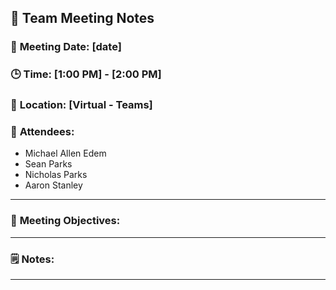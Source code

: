 ## 📝 **Team Meeting Notes**

### 📅 **Meeting Date**: [date]

### 🕒 **Time**: [1:00 PM] - [2:00 PM]

### 📍 **Location**: [Virtual - Teams]

### 📣 **Attendees**:
- Michael Allen Edem
- Sean Parks
- Nicholas Parks
- Aaron Stanley

---

### 🎯 **Meeting Objectives**:



---

### 🗒️ **Notes**:

---

